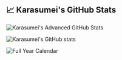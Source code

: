 ## 📈 Karasumei's GitHub Stats

![Karasumei's Advanced GitHub Stats](https://github-readme-stats.vercel.app/api?username=Karasumei&show=reviews,discussions_started,discussions_answered,prs_merged,prs_reviewed,contributed_to&count_private=true&hide_rank=false&theme=transparent)

![Karasumei's GitHub stats](https://github-readme-stats.vercel.app/api?username=Karasumei&show_icons=true&theme=transparent)

![Full Year Calendar](https://metrics.lecoq.io/Karasumei?template=classic&isocalendar=1&isocalendar.duration=full-year&config.timezone=Europe%2FMoscow)

